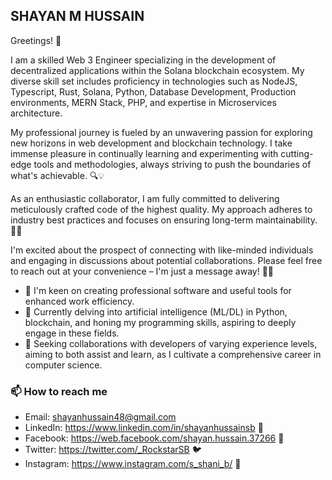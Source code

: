 ## SHAYAN M HUSSAIN

Greetings! 👋

I am a skilled Web 3 Engineer specializing in the development of decentralized applications within the Solana blockchain ecosystem. My diverse skill set includes proficiency in technologies such as NodeJS, Typescript, Rust, Solana, Python, Database Development, Production environments, MERN Stack, PHP, and expertise in Microservices architecture.

My professional journey is fueled by an unwavering passion for exploring new horizons in web development and blockchain technology. I take immense pleasure in continually learning and experimenting with cutting-edge tools and methodologies, always striving to push the boundaries of what's achievable. 🔍💡

As an enthusiastic collaborator, I am fully committed to delivering meticulously crafted code of the highest quality. My approach adheres to industry best practices and focuses on ensuring long-term maintainability. 💼🚀

I'm excited about the prospect of connecting with like-minded individuals and engaging in discussions about potential collaborations. Please feel free to reach out at your convenience – I'm just a message away! 📩🤝

  - 👀 I'm keen on creating professional software and useful tools for enhanced work efficiency.
  - 🌱 Currently delving into artificial intelligence (ML/DL) in Python, blockchain, and honing my programming skills, aspiring to deeply engage in these fields.
  - 💞️ Seeking collaborations with developers of varying experience levels, aiming to both assist and learn, as I cultivate a comprehensive career in computer science.
  
### 📫 How to reach me 
  - Email: shayanhussain48@gmail.com
  - LinkedIn: https://www.linkedin.com/in/shayanhussainsb 📎
  - Facebook: https://web.facebook.com/shayan.hussain.37266 🔵
  - Twitter: https://twitter.com/_RockstarSB 🐦
  - Instagram: https://www.instagram.com/s_shani_b/ 📸

 
<!---
ShayanHussainSB/ShayanHussainSB is a ✨ special ✨ repository because its `README.md` (this file) appears on your GitHub profile.
You can click the Preview link to take a look at your changes.
--->
